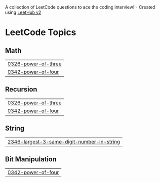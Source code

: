 A collection of LeetCode questions to ace the coding interview! - Created using [LeetHub v2](https://github.com/arunbhardwaj/LeetHub-2.0)
<!---LeetCode Topics Start-->
# LeetCode Topics
## Math
|  |
| ------- |
| [0326-power-of-three](https://github.com/sudheerimmidisetti/Leetcode/tree/master/0326-power-of-three) |
| [0342-power-of-four](https://github.com/sudheerimmidisetti/Leetcode/tree/master/0342-power-of-four) |
## Recursion
|  |
| ------- |
| [0326-power-of-three](https://github.com/sudheerimmidisetti/Leetcode/tree/master/0326-power-of-three) |
| [0342-power-of-four](https://github.com/sudheerimmidisetti/Leetcode/tree/master/0342-power-of-four) |
## String
|  |
| ------- |
| [2346-largest-3-same-digit-number-in-string](https://github.com/sudheerimmidisetti/Leetcode/tree/master/2346-largest-3-same-digit-number-in-string) |
## Bit Manipulation
|  |
| ------- |
| [0342-power-of-four](https://github.com/sudheerimmidisetti/Leetcode/tree/master/0342-power-of-four) |
<!---LeetCode Topics End-->